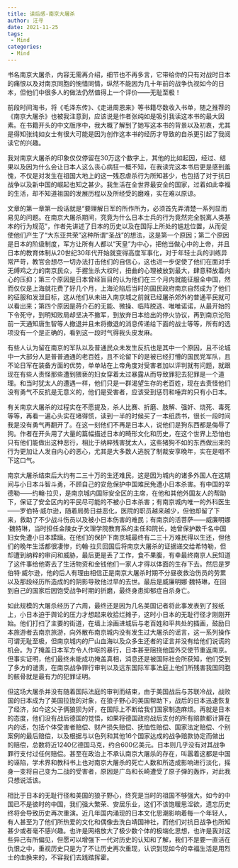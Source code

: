 ```yaml
---
title: 读后感-南京大屠杀
author: 汪寻
date: 2021-11-25
tags:
 - Mind
categories:
 - Mind
---
```


书名南京大屠杀，内容无需再介绍，细节也不再多言，它带给你的只有对战时日本的痛恨以及对南京同胞的惋惜同情，纵然不能因为几十年前的战争仇视如今的日本，但他们中很多人的做法仍然值得上一个评价——无耻至极！

<!-- more -->

前段时间淘书，将《毛泽东传》、《走进周恩来》等书籍尽数收入书单，随之推荐的《南京大屠杀》也被我注意到，应该说是作者张纯如是吸引我读这本书的最大因素。在书籍开头的中文版序中，我大概了解到了她写这本书的背景以及初衷，尤其是得知张纯如女士有很大可能是因为创作这本书的经历才导致的自杀更引起了我阅读它的兴趣。

我对南京大屠杀的印象仅仅停留在30万这个数字上，其他的比如起因，经过、结果以及因为什么会让日本人这么丧心病狂一概不知，在我读完这本书后更是感到羞愧，不仅是对发生在祖国大地上的这一残忍虐杀行为所知甚少，也包括了对于抗日战争以及新中国的崛起也知之甚少。我生活在全世界最安全的国家，过着如此幸福的生活，却不知道祖国的发展历程以及所经受的磨难，实在难以原谅。

文章的第一章第一段话就是“要理解日军的所作所为，必须首先弄清楚一系列显而易见的问题。在南京大屠杀期间，究竟为什么日本士兵的行为竟然完全脱离人类基本的行为规范”，作者先讲述了日本的历史以及在国际上所处的尴尬位置，从而促使他们产生了“大东亚共荣”这种所谓“圣战”的想法，这是第一个原因；第二个原因是日本的阶级制度，军方让所有人都以“天皇”为中心，把他当做心中的上帝，并且日本的教育体制从20世纪30年代开始就变得高度军事化，对于年轻士兵的训练异常严苛，教官会想尽一切办法打击他们的自信心，这也进一步促使了他们在面对手无缚鸡之力的南京民众，手握生杀大权时，扭曲的心理被放到最大，肆意释放着内心的压抑；第三个原因是日本曾经盲目的认为他们在三个月内就能征服全中国，然而仅仅是上海就花费了好几个月，上海沦陷后当时的国民政府南京自然成为了他们的征服和发泄目标，这从他们从未进入南京城之前就已经屠杀郊外的普通平民就可以看出来；第四个原因是蒋介石的无能、微操、临阵脱逃、唯唯诺诺，从最开始的下令死守，到明知败局却坚决不撤军，到放弃日本给出的停火协议，再到南京沦陷前一天通知唐生智等人撤退并且未将撤退的消息传递给下面的战士等等，所有的选项没有一个是正确的，看到这一段时气得我头皮发麻。

有些人认为留在南京的军队以及普通民众未发生反抗也是其中一个原因，且不论城中一大部分人是普普通通的老百姓，且不论留下的是被已经打懵的国民党军队，且不论日军在装备方面的优势，单单站在上帝角度对受害者加以评判就有问题，就跟现在有些人责怪那些遭到猥亵的妇女穿着太过暴露从而导致罪犯去犯罪是一个道理。和当时犹太人的遭遇一样，他们只是一群渴望生存的老百姓，现在去责怪他们没有勇气不反抗是无意义的，他们是受害者，应该受到惩罚和唾弃的只有小日本。

有关南京大屠杀的过程实在不愿提及，杀人比赛、折磨、肢解、强奸、烧死、毒死等等，再看一遍心头实在堵得慌，读到一半的时候买了一本纸质书，很长一段时间我是没有勇气再翻开了。在这一刻他们不再是日本人，说他们是狗东西都是侮辱了狗。作者在开头用了大量的篇幅描述日本的畸形文化和历史，在这个世界上恐怕也只有他们能做出这种恶行，相比于纳粹残害犹太人，这些猪狗不如的东西做出来的行为更加让人发自内心的恶心，尤其是大多数人逃脱了制裁安享晚年，实在是咽不下这口气。

南京大屠杀结束后大约有二三十万的生还难民，这是因为城内的诸多外国人在这期间与小日本斗智斗勇，不顾自己的安危保护中国难民免遭小日本杀害。有中国的辛德勒——约翰·拉贝，是南京城内国际安全区的主席，在他和其他外国友人的帮助下，保证了安全区内的平民尽可能的不被小日本杀害；有南京城内唯一的外科医生——罗伯特·威尔逊，随着局势日益恶化，医院的职员越来越少，但他却留了下来，救助了不少战斗伤员以及被小日本伤害的难民；有南京的活菩萨——威廉明娜·魏特琳，当时担任金陵女子文理学院教育系的主任和院长，她曾保护数千名中国妇女免遭小日本蹂躏。在他们的保护下南京城最终有二三十万难民得以生还，但他们的晚年生活都很凄惨，约翰·拉贝回国后将南京大屠杀的证据递交给希特勒，但却遭到纳粹的审问和威胁，最后更是丢了工作，食不果腹，有幸最终南京人民知道了这件事给他寄去了生活物资和金钱他们一家人才得以体面的生存下去。然后是罗伯特·威尔逊，他的后人有理由相信正是南京大屠杀时期不分昼夜救治伤员的劳累以及那段经历所造成的的阴影导致他过早的去世。最后是威廉明娜·魏特琳，在回到自己的国家后因饱受战争时期的折磨，最终身患抑郁症自杀身亡。

如此规模的大屠杀经历了六周，最终还是因为几名美国记者将此事发表到了报纸上，小日本迫于舆论的压力才想起来收拾烂摊子，这时小日本的无耻行径才刚刚开始。他们打扫了主要的街道，在墙上涂画进城后与老百姓和平共处的插画，鼓励日本旅游者去南京旅游，向外散布南京城内没有发生过大屠杀的谣言，这一系列操作可谓无耻至极，但南京城内的尸山血海以及众多生还者的证言并没有给他们说谎的机会。为了掩盖日本军方令人作呕的暴行，日本甚至阻挠他国外交使节重返南京。但事实证明，他们最终未能成功掩盖真相，消息还是被国际社会所获知，他们受到了多方的谴责，在南京战争罪行审判以及远东国际军事法庭上他们所残害我国同胞的骸骨就是最有力的犯罪证明。

但这场大屠杀并没有随着国际法庭的审判而结束，由于美国战后与苏联冷战，战败国的日本成为了美国拉拢的对象，在狼子野心的美国帮助下，战后的日本迅速恢复了经济，如今这父子俩狼狈为奸，在国际上不断给我们国家制造麻烦。再就是日本的态度，他们没有战后德国的觉悟，如果将德国政府战后支付的所有赔款都计算在内的话，包括个体受害者赔偿、财产损失赔偿、抚恤性赔偿、国家法定赔偿、个别案例的最后赔偿，以及根据与以色列和其他16个国家达成的战争赔款协定而做出的赔偿，总数将近1240亿德国马克，约合600亿美元。日本则几乎没有对其战争罪行支付过任何赔偿。甚至在政治上不承认南京大屠杀的存在，叫嚣着这都是中国的诬陷，学术界和教科书上也对南京大屠杀的死亡人数和所造成影响进行淡化，摇身一变将自己变为二战的受害者，原因是广岛和长崎遭受了原子弹的轰炸，对此我只想说活该。

相比于日本的无耻行径和美国的狼子野心，终究是当时的祖国不够强大。如今的中国已不是彼时的中国，我们强大繁荣、安居乐业，这们不该饱暖思淫欲，遗忘历史终将会导致历史再次重演。近几年国内涌现的日本文化思潮影响着每一个年轻人，有人甚至为了他们所热爱的文化和偶像去洗白靖国神社，而他们对抗日战争也所知甚少或者毫不感兴趣。也许是网络放大了极少数个体的极端化思想，也许是我对这些异己有所偏见，但愿可以增强下一代对历史的认知和了解，我们不是要一直活在仇恨之中，重视历史只是为了不让历史再次重现，认识到现如今的幸福生活是用烈士的血换来的，不容我们去践踏挥霍。

